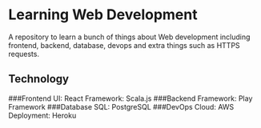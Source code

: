 # Learning Web Development 
A repository to learn a bunch of things about Web development including frontend, backend, database, devops and extra things such as HTTPS requests. 

## Technology
###Frontend
UI: React
Framework: Scala.js
###Backend
Framework: Play Framework
###Database
SQL: PostgreSQL 
###DevOps
Cloud: AWS
Deployment: Heroku
